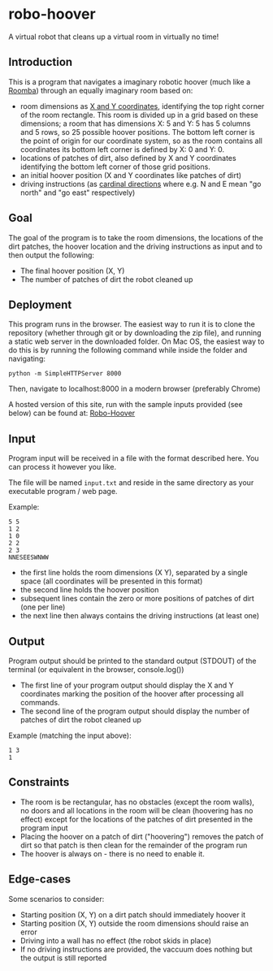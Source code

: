 # robo-hoover
A virtual robot that cleans up a virtual room in virtually no time!

## Introduction

This is a program that navigates a imaginary robotic hoover (much like a [Roomba](https://en.wikipedia.org/wiki/Roomba)) through an equally imaginary room based on:

* room dimensions as [X and Y coordinates](https://en.wikipedia.org/wiki/Cartesian_coordinate_system), identifying the top right corner of the room rectangle. This room is divided up in a grid based on these dimensions; a room that has dimensions X: 5 and Y: 5 has 5 columns and 5 rows, so 25 possible hoover positions. The bottom left corner is the point of origin for our coordinate system, so as the room contains all coordinates its bottom left corner is defined by X: 0 and Y: 0.
* locations of patches of dirt, also defined by X and Y coordinates identifying the bottom left corner of those grid positions.
* an initial hoover position (X and Y coordinates like patches of dirt)
* driving instructions (as [cardinal directions](https://en.wikipedia.org/wiki/Cardinal_direction) where e.g. N and E mean "go north" and "go east" respectively) 

## Goal

The goal of the program is to take the room dimensions, the locations of the dirt patches, the hoover location and the driving instructions as input and to then output the following:

* The final hoover position (X, Y)
* The number of patches of dirt the robot cleaned up

## Deployment

This program runs in the browser. The easiest way to run it is to clone the repository (whether through git or by downloading the zip file), and running a static web server in the downloaded folder. On Mac OS, the easiest way to do this is by running the following command while inside the folder and navigating:
```
python -m SimpleHTTPServer 8000
```
Then, navigate to localhost:8000 in a modern browser (preferably Chrome)

A hosted version of this site, run with the sample inputs provided (see below) can be found at: [Robo-Hoover](https://monaqvi.github.io/projects/robo-hoover/)

## Input

Program input will be received in a file with the format described here. You can process it however you like.

The file will be named `input.txt` and reside in the same directory as your executable program / web page.

Example:

```
5 5
1 2
1 0
2 2
2 3
NNESEESWNWW
```

* the first line holds the room dimensions (X Y), separated by a single space (all coordinates will be presented in this format)
* the second line holds the hoover position
* subsequent lines contain the zero or more positions of patches of dirt (one per line)
* the next line then always contains the driving instructions (at least one)

## Output

Program output should be printed to the standard output (STDOUT) of the terminal (or equivalent in the browser, console.log())

* The first line of your program output should display the X and Y coordinates marking the position of the hoover after processing all commands.
* The second line of the program output should display the number of patches of dirt the robot cleaned up

Example (matching the input above):

```
1 3
1
```

## Constraints

* The room is be rectangular, has no obstacles (except the room walls), no doors and all locations in the room will be clean (hoovering has no effect) except for the locations of the patches of dirt presented in the program input
* Placing the hoover on a patch of dirt ("hoovering") removes the patch of dirt so that patch is then clean for the remainder of the program run
* The hoover is always on - there is no need to enable it.

## Edge-cases

Some scenarios to consider:

* Starting position (X, Y) on a dirt patch should immediately hoover it
* Starting position (X, Y) outside the room dimensions should raise an error
* Driving into a wall has no effect (the robot skids in place)
* If no driving instructions are provided, the vaccuum does nothing but the output is still reported